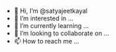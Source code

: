 - 👋 Hi, I’m @satyajeetkayal
- 👀 I’m interested in ...
- 🌱 I’m currently learning ...
- 💞️ I’m looking to collaborate on ...
- 📫 How to reach me ...

<!---
satyajeetkayal/satyajeetkayal is a ✨ special ✨ repository because its `README.md` (this file) appears on your GitHub profile.
You can click the Preview link to take a look at your changes.
--->

